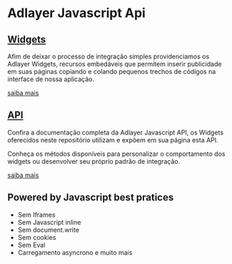 # Adlayer Javascript Api

## [Widgets](docs/widgets)
Afim de deixar o processo de integração simples providenciamos os Adlayer Widgets, recursos embedáveis que permitem inserir publicidade em suas páginas copiando e colando pequenos trechos de códigos na interface de nossa aplicação.

[saiba mais](docs/widgets)

## [API](docs/api)
Confira a documentação completa da Adlayer Javascript API, os Widgets oferecidos neste repositório utilizam e expõem em sua página esta API.

Conheça os métodos disponíveis para personalizar o comportamento dos widgets ou desenvolver seu próprio padrão de integração.

[saiba mais](docs/api)


## Powered by Javascript best pratices
* Sem Iframes
* Sem Javascript inline
* Sem document.write
* Sem cookies
* Sem Eval
* Carregamento asyncrono
 e muito mais
